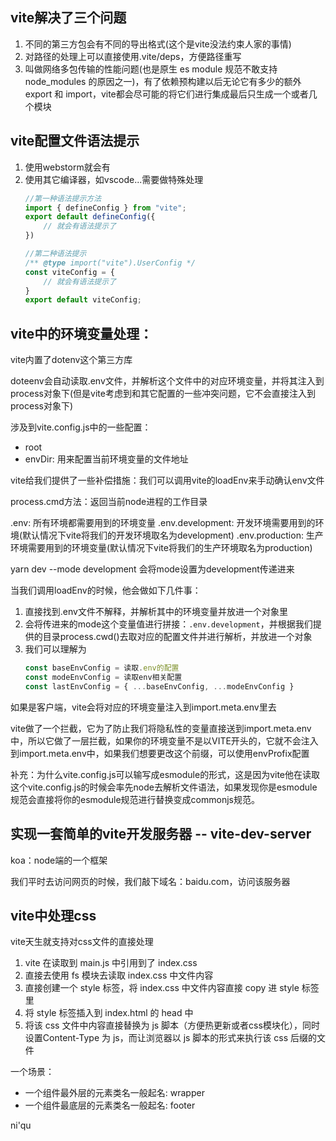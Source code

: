 ## vite解决了三个问题
1. 不同的第三方包会有不同的导出格式(这个是vite没法约束人家的事情)
2. 对路径的处理上可以直接使用.vite/deps，方便路径重写
3. 叫做网络多包传输的性能问题(也是原生 es module 规范不敢支持 node_modules 的原因之一)，有了依赖预构建以后无论它有多少的额外 export 和 import，vite都会尽可能的将它们进行集成最后只生成一个或者几个模块

## vite配置文件语法提示
1. 使用webstorm就会有
2. 使用其它编译器，如vscode...需要做特殊处理
    ```js
    //第一种语法提示方法
    import { defineConfig } from "vite";
    export default defineConfig({
        // 就会有语法提示了
    })

    //第二种语法提示
    /** @type import("vite").UserConfig */
    const viteConfig = {
        // 就会有语法提示了
    }
    export default viteConfig;
    ```
## vite中的环境变量处理：

vite内置了dotenv这个第三方库

doteenv会自动读取.env文件，并解析这个文件中的对应环境变量，并将其注入到process对象下(但是vite考虑到和其它配置的一些冲突问题，它不会直接注入到process对象下)

涉及到vite.config.js中的一些配置：
- root
- envDir: 用来配置当前环境变量的文件地址

vite给我们提供了一些补偿措施：我们可以调用vite的loadEnv来手动确认env文件

process.cmd方法：返回当前node进程的工作目录

.env: 所有环境都需要用到的环境变量
.env.development: 开发环境需要用到的环境(默认情况下vite将我们的开发环境取名为development)
.env.production: 生产环境需要用到的环境变量(默认情况下vite将我们的生产环境取名为production)

yarn dev --mode development 会将mode设置为development传递进来

当我们调用loadEnv的时候，他会做如下几件事：
1. 直接找到.env文件不解释，并解析其中的环境变量并放进一个对象里
2. 会将传进来的mode这个变量值进行拼接：```.env.development```，并根据我们提供的目录process.cwd()去取对应的配置文件并进行解析，并放进一个对象
3. 我们可以理解为
    ```js
    const baseEnvConfig = 读取.env的配置
    const modeEnvConfig = 读取env相关配置
    const lastEnvConfig = { ...baseEnvConfig, ...modeEnvConfig }
    ```

如果是客户端，vite会将对应的环境变量注入到import.meta.env里去

vite做了一个拦截，它为了防止我们将隐私性的变量直接送到import.meta.env中，所以它做了一层拦截，如果你的环境变量不是以VITE开头的，它就不会注入到import.meta.env中，如果我们想要更改这个前缀，可以使用envProfix配置

补充：为什么vite.config.js可以输写成esmodule的形式，这是因为vite他在读取这个vite.config.js的时候会率先node去解析文件语法，如果发现你是esmodule规范会直接将你的esmodule规范进行替换变成commonjs规范。

## 实现一套简单的vite开发服务器 -- vite-dev-server

koa：node端的一个框架

我们平时去访问网页的时候，我们敲下域名：baidu.com，访问该服务器

## vite中处理css

vite天生就支持对css文件的直接处理
1. vite 在读取到 main.js 中引用到了 index.css
2. 直接去使用 fs 模块去读取 index.css 中文件内容
3. 直接创建一个 style 标签，将 index.css 中文件内容直接 copy 进 style 标签里
4. 将 style 标签插入到 index.html 的 head 中
5. 将该 css 文件中内容直接替换为 js 脚本（方便热更新或者css模块化），同时设置Content-Type 为 js，而让浏览器以 js 脚本的形式来执行该 css 后缀的文件

一个场景：
- 一个组件最外层的元素类名一般起名: wrapper
- 一个组件最底层的元素类名一般起名: footer

ni'qu